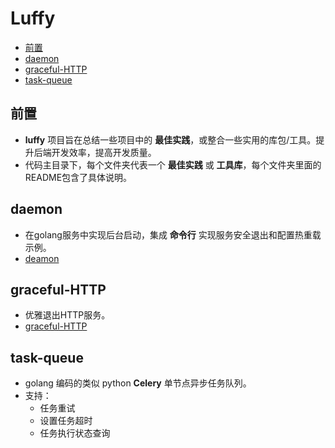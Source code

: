 # Luffy

* [前置](#前置)
* [daemon](#daemon)
* [graceful-HTTP](#graceful-HTTP)
* [task-queue](#task-queue)

## 前置

* __luffy__ 项目旨在总结一些项目中的 __最佳实践__，或整合一些实用的库包/工具。提升后端开发效率，提高开发质量。
* 代码主目录下，每个文件夹代表一个 __最佳实践__ 或 __工具库__，每个文件夹里面的README包含了具体说明。

## daemon

* 在golang服务中实现后台启动，集成 __命令行__ 实现服务安全退出和配置热重载示例。
* [deamon](https://github.com/YuleiGong/luffy/tree/main/daemon "daemon")

## graceful-HTTP
* 优雅退出HTTP服务。
* [graceful-HTTP](https://github.com/YuleiGong/luffy/tree/main/graceful-HTTP "优雅退出http服务")

## task-queue

* golang 编码的类似 python __Celery__ 单节点异步任务队列。
* 支持：
    * 任务重试
    * 设置任务超时
    * 任务执行状态查询

